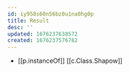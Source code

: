 ```yaml
---
id: iy958s60n56bz0u1na0hg0p
title: Result
desc: ''
updated: 1676237638572
created: 1676237576782
---
```


- [[p.instanceOf]] [[c.Class.Shapow]]